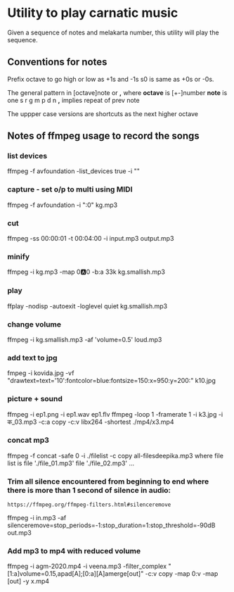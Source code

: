 # Utility to play carnatic music

Given a sequence of notes and melakarta number, this utility will play the sequence.

## Conventions for notes
  Prefix octave to go high or low as  +1s and -1s 
  s0 is same as +0s or -0s.

  The general pattern in [octave]note or **,** where
    **octave** is [+-]number 
    **note** is one s r g m p d n 
    **,** implies repeat of prev note

  The uppper case versions are shortcuts  as the next higher octave


## Notes of ffmpeg usage to record the songs
### list devices
 ffmpeg -f avfoundation -list_devices true -i ""

### capture  - set o/p to multi using MIDI
  ffmpeg -f avfoundation -i ":0" kg.mp3

### cut
  ffmpeg -ss 00:00:01 -t 00:04:00 -i input.mp3 output.mp3

### minify
  ffmpeg -i kg.mp3 -map 0:a:0 -b:a 33k kg.smallish.mp3

### play
  ffplay -nodisp -autoexit -loglevel quiet kg.smallish.mp3 

### change volume
  ffmpeg -i kg.smallish.mp3 -af 'volume=0.5' loud.mp3

### add text to jpg 
  fmpeg -i kovida.jpg -vf "drawtext=text='10':fontcolor=blue:fontsize=150:x=950:y=200:" k10.jpg

### picture + sound 
  ffmpeg -i ep1.png -i ep1.wav ep1.flv
  ffmpeg -loop 1 -framerate 1 -i k3.jpg -i क_03.mp3 -c:a copy -c:v libx264 -shortest ./mp4/x3.mp4

### concat mp3
  ffmpeg -f concat -safe 0 -i ./filelist -c copy all-filesdeepika.mp3
  where file list is
    file './file_01.mp3'
    file './file_02.mp3' ...

### Trim all silence encountered from beginning to end where there is more than 1 second of silence in audio:
    https://ffmpeg.org/ffmpeg-filters.html#silenceremove
  ffmpeg -i in.mp3 -af silenceremove=stop_periods=-1:stop_duration=1:stop_threshold=-90dB out.mp3

### Add mp3 to mp4 with reduced volume
ffmpeg -i agm-2020.mp4 -i veena.mp3 -filter_complex "[1:a]volume=0.15,apad[A];[0:a][A]amerge[out]" -c:v copy -map 0:v -map [out] -y x.mp4
